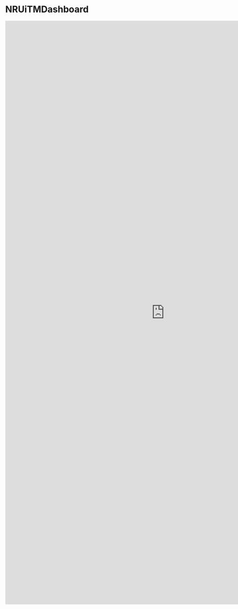 # NRUiTMDashboard

<iframe width="1000" height="1834" src="https://datastudio.google.com/embed/reporting/1S0weUqn1mbFVksa9XUm4WggqQi7Qtj2f/page/EF6o" frameborder="0" style="border:0" allowfullscreen></iframe>
